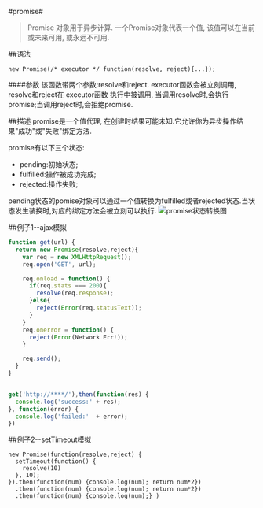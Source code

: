 #promise#
>Promise 对象用于异步计算. 一个Promise对象代表一个值, 该值可以在当前或未来可用, 或永远不可用.

##语法
```
new Promise(/* executor */ function(resolve, reject){...});
```
####参数
该函数带两个参数:resolve和reject. executor函数会被立刻调用, resolve和reject在 executor函数 执行中被调用, 当调用resolve时,会执行promise;当调用reject时,会拒绝promise.

##描述
promise是一个值代理, 在创建时结果可能未知.它允许你为异步操作结果"成功"或"失败"绑定方法.

promise有以下三个状态:

* pending:初始状态;
* fulfilled:操作被成功完成;
* rejected:操作失败;

pending状态的pomise对象可以通过一个值转换为fulfilled或者rejected状态.当状态发生装换时,对应的绑定方法会被立刻可以执行.
![promise状态转换图](https://mdn.mozillademos.org/files/8633/promises.png)


##例子1--ajax模拟
```javascript
function get(url) {
  return new Promise(resolve,reject){
    var req = new XMLHttpRequest();
    req.open('GET', url);

    req.onload = function() {
      if(req.stats === 200){
        resolve(req.response);
      }else{
        reject(Error(req.statusText));
      }
    }
    req.onerror = function() {
      reject(Error(Network Err!));
    }

    req.send();
  }
}


get('http://****/'),then(function(res) {
  console.log('success:' + res);
}, function(error) {
  console.log('failed:'  + error);
})
```

##例子2--setTimeout模拟
```
new Promise(function(resolve,reject) {
  setTimeout(function() {
    resolve(10)
  }, 10);
}).then(function(num) {console.log(num); return num*2})
  .then(function(num) {console.log(num); return num*2})
  .then(function(num) {console.log(num);} )
```

